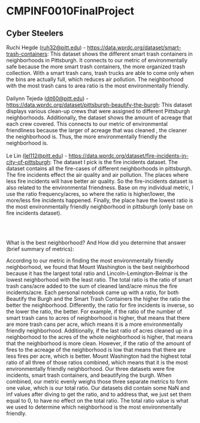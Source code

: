 # CMPINF0010FinalProject

## Cyber Steelers


Ruchi Hegde (ruh32@pitt.edu) - https://data.wprdc.org/dataset/smart-trash-containers: This dataset shows the different smart trash containers in neighborhoods in Pittsburgh. It connects to our metric of environmentally safe because the more smart trash containers, the more organized trash collection. With a smart trash cans, trash trucks are able to come only when the bins are actually full, which reduces air pollution. The neighborhood with the most trash cans to area ratio is the most environmentally friendly. 
<br />
<br />
Dailynn Tejeda (djt60@pitt.edu) - https://data.wprdc.org/dataset/pittsburgh-beautify-the-burgh: This dataset displays various clean-up crews that were assigned to different Pittsburgh neighborhoods. Additionally, the dataset shows the amount of acreage that each crew covered. This connects to our metric of environmental friendliness because the larger of acreage that was cleaned , the cleaner the neighborhood is. Thus, the more environmentally friendly the neighborhood is. 
<br />
<br />
Le Lin (lel112@pitt.edu) - https://data.wprdc.org/dataset/fire-incidents-in-city-of-pittsburgh: The dataset I pick is the fire incidents dataset. The dataset contains all the fire-cases of different neighborhoods in pittsburgh. The fire incidents effect the air quality and air pollution. The places where less fire incidents will have better air quality. So the fire-incidents dataset is also related to the environmental friendness. Base on my individual metric, I use the ratio frequency/acres, so where the ratio is higher/lower, the more/less fire incidents happened. Finally, the place have the lowest ratio is the most environmentally friendly neighborhood in pittsburgh (only base on fire incidents dataset).

<br />
<br />

What is the best neighborhood? And How did you determine that answer (brief summary of metrics): 

According to our metric in finding the most environmentally friendly neighborhood, we found that Mount Washington is the best neighborhood because it has the largest total ratio and Lincoln-Lemington-Belmar is the lowest neighborhood with the least ratio. The total ratio is the ratio of smart trash cans/acre added to the sum of cleaned land/acre minus the fire incidents/acre. Each personal notebook came up with a ratio, for both Beautify the Burgh and the Smart Trash Containers the higher the ratio the better the neighborhood. Differently, the ratio for fire incidents is inverse, so the lower the ratio, the better. For example, if the ratio of the number of smart trash cans to acres of neighborhood is higher, that means that there are more trash cans per acre, which means it is a more environmentally friendly neighborhood. Additionally, if the last ratio of acres cleaned up in a neighborhood to the acres of the whole neighborhood is higher, that means that the neighborhood is more clean. However, if the ratio of the amount of fires to the acreage of the neighborhood is low that means that there are less fires per acre, which is better. Mount Washington had the highest total ratio of all three of those ratios combined, which means that it is the most environmentally friendly neighborhood. Our three datasets were fire incidents, smart trash containers, and beautifying the burgh. When combined, our metric evenly weighs those three separate metrics to form one value, which is our total ratio. Our datasets did contain some NaN and inf values after diving to get the ratio, and to address that, we just set them equal to 0, to have no effect on the total ratio. The total ratio value is what we used to determine which neighborhood is the most environmentally friendly. 


